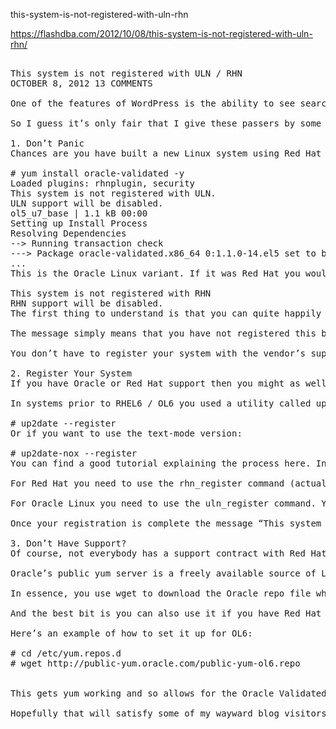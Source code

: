 this-system-is-not-registered-with-uln-rhn

https://flashdba.com/2012/10/08/this-system-is-not-registered-with-uln-rhn/





<pre>

This system is not registered with ULN / RHN
OCTOBER 8, 2012 13 COMMENTS

One of the features of WordPress is the ability to see search terms which are taking viewers to your blog. One of the all-time highest searches bringing traffic to my site is “This system is not registered with ULN”… and sure enough if I search for that phrase on Google my site is one of the top links, taking people to one of my Violin Memory array Installation Cookbooks.

So I guess it’s only fair that I give these passers by some sort of advice on what to do if you see this message…

1. Don’t Panic
Chances are you have built a new Linux system using Red Hat Enterprise Linux or its twin sister Oracle Linux. You are probably now trying to use yum to install software packages, but every time you do so you see something similar to this:

# yum install oracle-validated -y
Loaded plugins: rhnplugin, security
This system is not registered with ULN.
ULN support will be disabled.
ol5_u7_base | 1.1 kB 00:00
Setting up Install Process
Resolving Dependencies
--> Running transaction check
---> Package oracle-validated.x86_64 0:1.1.0-14.el5 set to be updated
...
This is the Oracle Linux variant. If it was Red Hat you would see:

This system is not registered with RHN
RHN support will be disabled.
The first thing to understand is that you can quite happily build and run a system in this state – in fact I’m willing to bet there are many systems out there exhibiting this message every time somebody calls yum.

The message simply means that you have not registered this build of your system with Oracle or Red Hat. Both companies have a paid support offering which allows you to register a system and do things like get software updates. Red Hat’s is call the Red Hat Network (RHN) and Oracle’s, with their marketing department’s usual sense of humour, is called the Oracle Unbreakable Linux Network (ULN). [I’ve been critical of some Oracle products in the past but I have to say that I love Oracle Linux, even if I do find the name “Unbreakable” a bit daft…]

You don’t have to register your system with the vendor’s support network in order to be able to use it. I’m not making any statements about your support contract, if you have one – I’m just saying that it will work quite normally without it.

2. Register Your System
If you have Oracle or Red Hat support then you might as well register your system so that it can take advantage of their yum channels.

In systems prior to RHEL6 / OL6 you used a utility called up2date to register:

# up2date --register
Or if you want to use the text-mode version:

# up2date-nox --register
You can find a good tutorial explaining the process here. In RH6 / OL6 the process changed, so now you call the relevant utility.

For Red Hat you need to use the rhn_register command (actually this also became available in RHEL5). You will need your Red Hat Network login and password.

For Oracle Linux you need to use the uln_register command. You will need your Oracle ULN login, password and Customer Service Identifier (CSI).

Once your registration is complete the message “This system is not registered” should leave you alone.

3. Don’t Have Support?
Of course, not everybody has a support contract with Red Hat or Oracle. Some people have one but can’t find the details. Others can’t be bothered to set it up. If any of these applies to you then there is another alternative, which is the Oracle Public Yum Server. [Fair play to Wim and the team for making this available, because it’s been making my life easier for years now…]

Oracle’s public yum server is a freely available source of Linux OS downloads. Simply point your browser here and follow the instructions: http://public-yum.oracle.com/

In essence, you use wget to download the Oracle repo file which relates to your system and then (optionally) edit it to choose the yum channel you want to subscribe to (otherwise it will use the latest publicly-available stuff). The versions of the Linux software on the public yum repositories are (I believe) not as up-to-date as those you would get if you subscribed to a support contract, but they are still very new.

And the best bit is you can also use it if you have Red Hat installed; it isn’t restricted to Oracle Linux users. Having said that, make sure you don’t do anything which invalidates your support contracts. By pointing a RHEL system at the Oracle public yum server and running an update you are effectively converting your system to become Oracle Linux.

Here’s an example of how to set it up for OL6:

# cd /etc/yum.repos.d
# wget http://public-yum.oracle.com/public-yum-ol6.repo


This gets yum working and so allows for the Oracle Validated / Oracle Preinstall RPM to be installed in order to setup the database…

Hopefully that will satisfy some of my wayward blog visitors!




</pre>



